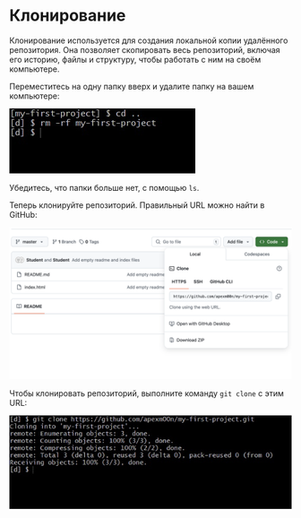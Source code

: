 # Клонирование

Клонирование используется для создания локальной копии удалённого репозитория. Она позволяет скопировать весь репозиторий, включая его историю, файлы и структуру, чтобы работать с ним на своём компьютере.

Переместитесь на одну папку вверх и удалите папку на вашем компьютере:

![Remove repository](../img/git-clone-1.png)

Убедитесь, что папки больше нет, с помощью `ls`.

Теперь клонируйте репозиторий. Правильный URL можно найти в GitHub:

![Finding the URL](../img/git-clone-2.png)

Чтобы клонировать репозиторий, выполните команду `git clone` с этим URL:

![Git clone](../img/git-clone-3.png)